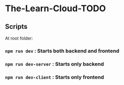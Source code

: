 ﻿# The-Learn-Cloud-TODO


## Scripts

At root folder:

### `npm run dev` : Starts both backend and frontend

### `npm run dev-server` : Starts only backend

### `npm run dev-client` : Starts only frontend



